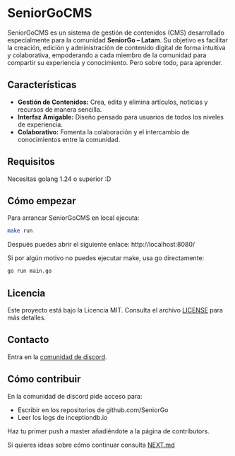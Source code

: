 # SeniorGoCMS

SeniorGoCMS es un sistema de gestión de contenidos (CMS) desarrollado especialmente para la comunidad **SeniorGo – Latam**. Su objetivo es facilitar la creación, edición y administración de contenido digital de forma intuitiva y colaborativa, empoderando a cada miembro de la comunidad para compartir su experiencia y conocimiento. Pero sobre todo, para aprender.

## Características

- **Gestión de Contenidos:** Crea, edita y elimina artículos, noticias y recursos de manera sencilla.
- **Interfaz Amigable:** Diseño pensado para usuarios de todos los niveles de experiencia.
- **Colaborativo:** Fomenta la colaboración y el intercambio de conocimientos entre la comunidad.

## Requisitos

Necesitas golang 1.24 o superior :D

## Cómo empezar

Para arrancar SeniorGoCMS en local ejecuta:

```sh
make run
```

Después puedes abrir el siguiente enlace: http://localhost:8080/

Si por algún motivo no puedes ejecutar make, usa go directamente:

```sh
go run main.go
```

## Licencia
Este proyecto está bajo la Licencia MIT. Consulta el archivo [LICENSE](./LICENSE) para más detalles.


## Contacto

Entra en la [comunidad de discord](https://discord.com/channels/1235789126033477632/1242312465052602438). 

## Cómo contribuir

En la comunidad de discord pide acceso para:
* Escribir en los repositorios de github.com/SeniorGo
* Leer los logs de inceptiondb.io

Haz tu primer push a master añadiéndote a la página de contributors.

Si quieres ideas sobre cómo continuar consulta [NEXT.md](./NEXT.md)
